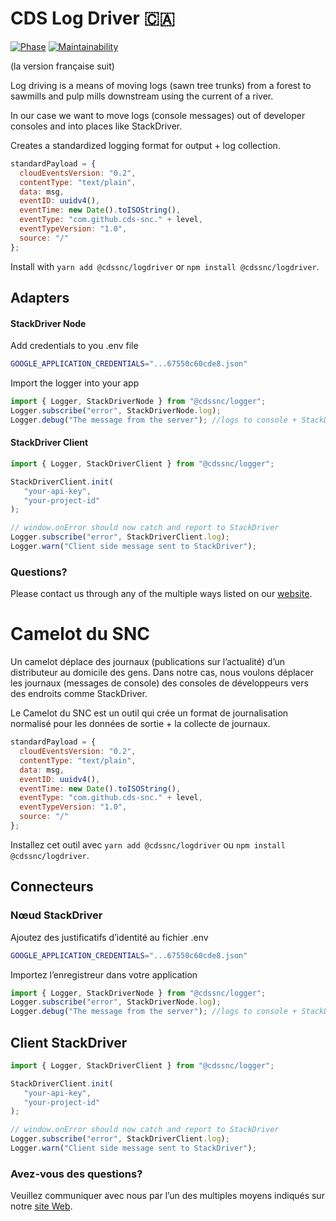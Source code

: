 # CDS Log Driver 🇨🇦

[![Phase](https://img.shields.io/badge/Phase-Beta-22a7f0.svg)](https://digital.canada.ca/products/)  [![Maintainability](https://api.codeclimate.com/v1/badges/f3fbbbb66e6823d680c6/maintainability)](https://codeclimate.com/github/cds-snc/logDriver/maintainability)

(la version française suit)

Log driving is a means of moving logs (sawn tree trunks) from a forest to sawmills and pulp mills downstream using the current of a river.

In our case we want to move logs (console messages) out of developer consoles and into places like StackDriver.

Creates a standardized logging format for output + log collection.

```javascript
standardPayload = {
  cloudEventsVersion: "0.2",
  contentType: "text/plain",
  data: msg,
  eventID: uuidv4(),
  eventTime: new Date().toISOString(),
  eventType: "com.github.cds-snc." + level,
  eventTypeVersion: "1.0",
  source: "/"
};
```

Install with `yarn add @cdssnc/logdriver` or `npm install @cdssnc/logdriver`.

## Adapters

#### StackDriver Node

Add credentials to you .env file

```bash
GOOGLE_APPLICATION_CREDENTIALS="...67550c60cde8.json"
```

Import the logger into your app

```javascript
import { Logger, StackDriverNode } from "@cdssnc/logger";
Logger.subscribe("error", StackDriverNode.log);
Logger.debug("The message from the server"); //logs to console + StackDriver
```

#### StackDriver Client
```javascript
import { Logger, StackDriverClient } from "@cdssnc/logger";

StackDriverClient.init(
   "your-api-key",
   "your-project-id"
);

// window.onError should now catch and report to StackDriver
Logger.subscribe("error", StackDriverClient.log);
Logger.warn("Client side message sent to StackDriver");
```

### Questions?

Please contact us through any of the multiple ways listed on our [website](https://digital.canada.ca/).






# Camelot du SNC

Un camelot déplace des journaux (publications sur l’actualité) d’un distributeur au domicile des gens. 
Dans notre cas, nous voulons déplacer les journaux (messages de console) des consoles de développeurs vers des endroits comme StackDriver.

Le Camelot du SNC est un outil qui crée un format de journalisation normalisé pour les données de sortie + la collecte de journaux.

```javascript
standardPayload = {
  cloudEventsVersion: "0.2",
  contentType: "text/plain",
  data: msg,
  eventID: uuidv4(),
  eventTime: new Date().toISOString(),
  eventType: "com.github.cds-snc." + level,
  eventTypeVersion: "1.0",
  source: "/"
};
```

Installez cet outil avec `yarn add @cdssnc/logdriver` ou `npm install @cdssnc/logdriver`.

## Connecteurs

### Nœud StackDriver

Ajoutez des justificatifs d’identité au fichier .env

```bash
GOOGLE_APPLICATION_CREDENTIALS="...67550c60cde8.json"
```

Importez l’enregistreur dans votre application

```javascript
import { Logger, StackDriverNode } from "@cdssnc/logger";
Logger.subscribe("error", StackDriverNode.log);
Logger.debug("The message from the server"); //logs to console + StackDriver
```

## Client StackDriver

```javascript
import { Logger, StackDriverClient } from "@cdssnc/logger";

StackDriverClient.init(
   "your-api-key",
   "your-project-id"
);

// window.onError should now catch and report to StackDriver
Logger.subscribe("error", StackDriverClient.log);
Logger.warn("Client side message sent to StackDriver");
```

### Avez-vous des questions?
Veuillez communiquer avec nous par l’un des multiples moyens indiqués sur notre [site Web](https://digital.canada.ca/).




